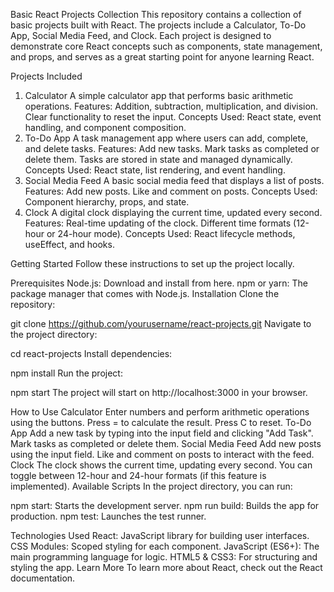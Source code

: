Basic React Projects Collection
This repository contains a collection of basic projects built with React. The projects include a Calculator, To-Do App, Social Media Feed, and Clock. Each project is designed to demonstrate core React concepts such as components, state management, and props, and serves as a great starting point for anyone learning React.

Projects Included
1. Calculator
A simple calculator app that performs basic arithmetic operations.
Features:
Addition, subtraction, multiplication, and division.
Clear functionality to reset the input.
Concepts Used: React state, event handling, and component composition.
2. To-Do App
A task management app where users can add, complete, and delete tasks.
Features:
Add new tasks.
Mark tasks as completed or delete them.
Tasks are stored in state and managed dynamically.
Concepts Used: React state, list rendering, and event handling.
3. Social Media Feed
A basic social media feed that displays a list of posts.
Features:
Add new posts.
Like and comment on posts.
Concepts Used: Component hierarchy, props, and state.
4. Clock
A digital clock displaying the current time, updated every second.
Features:
Real-time updating of the clock.
Different time formats (12-hour or 24-hour mode).
Concepts Used: React lifecycle methods, useEffect, and hooks.

Getting Started
Follow these instructions to set up the project locally.

Prerequisites
Node.js: Download and install from here.
npm or yarn: The package manager that comes with Node.js.
Installation
Clone the repository:

git clone https://github.com/yourusername/react-projects.git
Navigate to the project directory:

cd react-projects
Install dependencies:

npm install
Run the project:

npm start
The project will start on http://localhost:3000 in your browser.

How to Use
Calculator
Enter numbers and perform arithmetic operations using the buttons.
Press = to calculate the result.
Press C to reset.
To-Do App
Add a new task by typing into the input field and clicking "Add Task".
Mark tasks as completed or delete them.
Social Media Feed
Add new posts using the input field.
Like and comment on posts to interact with the feed.
Clock
The clock shows the current time, updating every second.
You can toggle between 12-hour and 24-hour formats (if this feature is implemented).
Available Scripts
In the project directory, you can run:

npm start: Starts the development server.
npm run build: Builds the app for production.
npm test: Launches the test runner.

Technologies Used
React: JavaScript library for building user interfaces.
CSS Modules: Scoped styling for each component.
JavaScript (ES6+): The main programming language for logic.
HTML5 & CSS3: For structuring and styling the app.
Learn More
To learn more about React, check out the React documentation.
